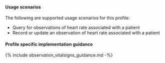 #### Usage scenarios

The following are supported usage scenarios for this profile:

- Query for observations of heart rate associated with a patient
- Record or update an observation of heart rate associated with a patient


#### Profile specific implementation guidance
{% include observation_vitalsigns_guidance.md -%}




